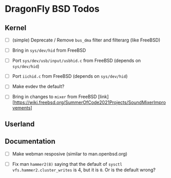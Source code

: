 # DragonFly BSD Todos

## Kernel

- [ ] (simple) Deprecate / Remove `bus_dma` filter and filterarg (like FreeBSD)

- [ ] Bring in `sys/dev/hid` from FreeBSD

- [ ] Port `sys/dev/usb/input/usbhid.c` from FreeBSD (depends on `sys/dev/hid`)

- [ ] Port `iichid.c` from FreeBSD (depends on `sys/dev/hid`)

- [ ] Make evdev the default?

- [ ] Bring in changes to `mixer` from FreeBSD
  [link][https://wiki.freebsd.org/SummerOfCode2021Projects/SoundMixerImprovements]

## Userland

## Documentation

- [ ] Make webman resposive (similar to man.openbsd.org)

- [ ] Fix man `hammer2(8)` saying that the default of `sysctl
  vfs.hammer2.cluster_writes` is 4, but it is `0`. Or is the default wrong?


